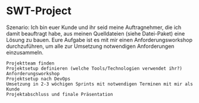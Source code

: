 # SWT-Project

Szenario: Ich bin euer Kunde und ihr seid meine Auftragnehmer, die ich damit beauftragt habe, aus meinen Quelldateien (siehe Datei-Paket) eine Lösung zu bauen. Eure Aufgabe ist es mit mir einen Anforderungsworkshop durchzuführen, um alle zur Umsetzung notwendigen Anforderungen einzusammeln.

    Projektteam finden
    Projektsetup definieren (welche Tools/Technologien verwendet ihr?)
    Anforderungsworkshop
    Projektsetup nach DevOps
    Umsetzung in 2-3 wöchigen Sprints mit notwendigen Terminen mit mir als Kunde 
    Projektabschluss und finale Präsentation
